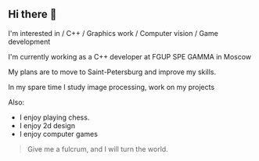 ## Hi there 👋

I'm interested in / C++ / Graphics work / Computer vision / Game development

I'm currently working as a C++ developer at FGUP SPE GAMMA in Moscow

My plans are to move to Saint-Petersburg and improve my skills. 

In my spare time I study image processing, work on my projects 

Also:
* I enjoy playing chess.
* I enjoy 2d design
* I enjoy computer games

> Give me a fulcrum, and I will turn the world.
<!--
**RiMilk/RiMilk** is a ✨ _special_ ✨ repository because its `README.md` (this file) appears on your GitHub profile.

Here are some ideas to get you started:

- 🔭 I’m currently working on ...
- 🌱 I’m currently learning ...
- 👯 I’m looking to collaborate on ...
- 🤔 I’m looking for help with ...
- 💬 Ask me about ...
- 📫 How to reach me: ...
- 😄 Pronouns: ...
- ⚡ Fun fact: ...
-->
